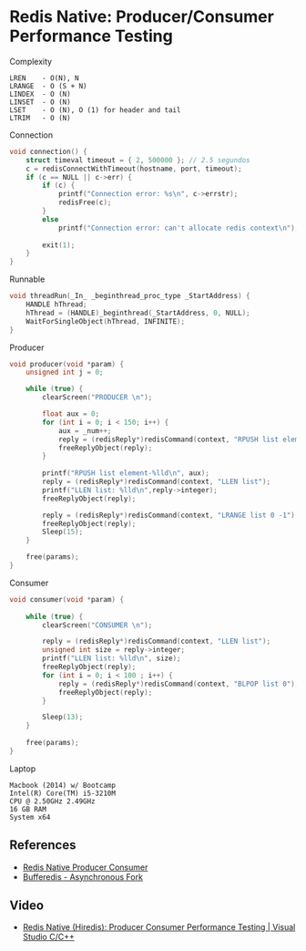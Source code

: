 # Redis Native: Producer/Consumer Performance Testing

Complexity
```
LREN    - O(N), N
LRANGE  - O (S + N)
LINDEX  - O (N)
LINSET  - O (N)
LSET    - O (N), O (1) for header and tail
LTRIM   - O (N)
```

Connection
```c
void connection() {
	struct timeval timeout = { 2, 500000 }; // 2.5 segundos
	c = redisConnectWithTimeout(hostname, port, timeout);
	if (c == NULL || c->err) {
		if (c) {
			printf("Connection error: %s\n", c->errstr);
			redisFree(c);
		}
		else 
			printf("Connection error: can't allocate redis context\n");
		
		exit(1);
	}
}
```

Runnable
```c
void threadRun(_In_ _beginthread_proc_type _StartAddress) {
	HANDLE hThread;
	hThread = (HANDLE)_beginthread(_StartAddress, 0, NULL);
	WaitForSingleObject(hThread, INFINITE);
}
```

Producer
```c
void producer(void *param) {
	unsigned int j = 0;

	while (true) {
		clearScreen("PRODUCER \n");

		float aux = 0;
		for (int i = 0; i < 150; i++) {
			aux = _num++;
			reply = (redisReply*)redisCommand(context, "RPUSH list element-%lld", aux);		
			freeReplyObject(reply);
		}
   
		printf("RPUSH list element-%lld\n", aux);
		reply = (redisReply*)redisCommand(context, "LLEN list");
		printf("LLEN list: %lld\n",reply->integer);
		freeReplyObject(reply);

		reply = (redisReply*)redisCommand(context, "LRANGE list 0 -1");
		freeReplyObject(reply);
		Sleep(15);
	}

	free(params);
}
```

Consumer
```c
void consumer(void *param) {
	
	while (true) {
		clearScreen("CONSUMER \n");

		reply = (redisReply*)redisCommand(context, "LLEN list");
		unsigned int size = reply->integer;
		printf("LLEN list: %lld\n", size);
		freeReplyObject(reply);
		for (int i = 0; i < 100 ; i++) {
			reply = (redisReply*)redisCommand(context, "BLPOP list 0");
			freeReplyObject(reply);
		}

		Sleep(13);
	}
	
	free(params);
}
```

Laptop
```
Macbook (2014) w/ Bootcamp
Intel(R) Core(TM) i5-3210M
CPU @ 2.50GHz 2.49GHz
16 GB RAM
System x64
```

## References
 * [Redis Native Producer Consumer](https://github.com/vicboma1/Redis-Native-Producer-Consumer)
 * [Bufferedis - Asynchronous Fork](https://github.com/vicboma1/bufferedis)
 
## Video
*  [Redis Native (Hiredis):  Producer Consumer Performance Testing | Visual Studio C/C++](https://youtu.be/3aRJe4E3X6w)
